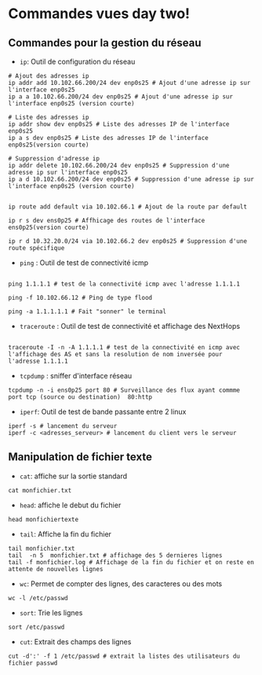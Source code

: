 # Commandes vues day two!

## Commandes pour la gestion du réseau

* `ip`: Outil de configuration du réseau
```shell
# Ajout des adresses ip 
ip addr add 10.102.66.200/24 dev enp0s25 # Ajout d'une adresse ip sur l'interface enp0s25
ip a a 10.102.66.200/24 dev enp0s25 # Ajout d'une adresse ip sur l'interface enp0s25 (version courte)

# Liste des adresses ip 
ip addr show dev enp0s25 # Liste des adresses IP de l'interface enp0s25
ip a s dev enp0s25 # Liste des adresses IP de l'interface enp0s25(version courte)

# Suppression d'adresse ip 
ip addr delete 10.102.66.200/24 dev enp0s25 # Suppression d'une adresse ip sur l'interface enp0s25
ip a d 10.102.66.200/24 dev enp0s25 # Suppression d'une adresse ip sur l'interface enp0s25 (version courte)


ip route add default via 10.102.66.1 # Ajout de la route par default

ip r s dev ens0p25 # Affhicage des routes de l'interface ens0p25(version courte)

ip r d 10.32.20.0/24 via 10.102.66.2 dev enp0s25 # Suppression d'une route spécifique
```

* `ping` : Outil de test de connectivité icmp
```shell

ping 1.1.1.1 # test de la connectivité icmp avec l'adresse 1.1.1.1

ping -f 10.102.66.12 # Ping de type flood

ping -a 1.1.1.1.1 # Fait "sonner" le terminal
```

* `traceroute` : Outil de test de connectivité et affichage des NextHops
```shell

traceroute -I -n -A 1.1.1.1 # test de la connectivité en icmp avec l'affichage des AS et sans la resolution de nom inversée pour l'adresse 1.1.1.1
```

* `tcpdump` : sniffer d'interface réseau
```shell
tcpdump -n -i ens0p25 port 80 # Surveillance des flux ayant commme port tcp (source ou destination)  80:http 
```

* `iperf`: Outil de test de bande passante entre 2 linux
```shell
iperf -s # lancement du serveur
iperf -c <adresses_serveur> # lancement du client vers le serveur
```

## Manipulation de fichier texte


* `cat`: affiche sur la sortie standard 
```shell
cat monfichier.txt
```
* `head`: affiche le debut du fichier
```shell
head monfichiertexte
```
* `tail`: Affiche la fin du fichier
```shell
tail monfichier.txt
tail  -n 5  monfichier.txt # affichage des 5 dernieres lignes
tail -f monfichier.log # Affichage de la fin du fichier et on reste en attente de nouvelles lignes
```

* `wc`: Permet de compter des lignes, des caracteres ou des mots
```shell
wc -l /etc/passwd
```

* `sort`: Trie les lignes
```shell
sort /etc/passwd
```

* `cut`: Extrait des champs des lignes
```shell
cut -d':' -f 1 /etc/passwd # extrait la listes des utilisateurs du fichier passwd
```

